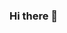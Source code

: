 ### Hi there 👋

<!--
**LydiaOladiran/LydiaOladiran** is a ✨ _special_ ✨ repository because its `README.md` (this file) appears on your GitHub profile.

Here are some ideas to get you started:

- 🔭 I’m currently working on building my technical skill in data analysis
- 🌱 I’m currently learning data analysis in the NG30 Days if learning
- 👯 I’m looking to collaborate on everything data analysis and projects
- 🤔 I’m looking for help with breaking down technical concepts
- 💬 Ask me about my learning journey
- 📫 How to reach me: https://twitter.com/lydiaoladiran
- 😄 Pronouns: [SHE/HER/HERS]
- ⚡ Fun fact: I love babies
-->
